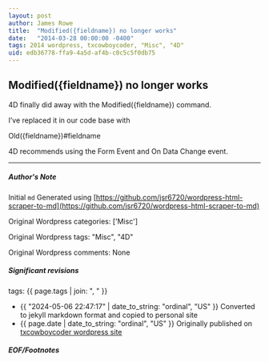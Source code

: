 ```yaml
---
layout: post
author: James Rowe
title:  "Modified({fieldname}) no longer works"
date:   "2014-03-28 00:00:00 -0400"
tags: 2014 wordpress, txcowboycoder, "Misc", "4D"
uid: edb36778-ffa9-4a5d-af4b-c0c5c5f0db75
---
```



## Modified({fieldname}) no longer works


4D finally did away with the Modified({fieldname}) command.


I’ve replaced it in our code base with


Old({fieldname})#fieldname


4D recommends using the Form Event and On Data Change event.




---

##### Author's Note

Initial `md` Generated using [https://github.com/jsr6720/wordpress-html-scraper-to-md](https://github.com/jsr6720/wordpress-html-scraper-to-md)

Original Wordpress categories: ['Misc']

Original Wordpress tags: "Misc", "4D"

Original Wordpress comments: None

##### Significant revisions

tags: {{ page.tags | join: ", " }} <!-- todo move this somewhere -->

- {{ "2024-05-06 22:47:17" | date_to_string: "ordinal", "US" }} Converted to jekyll markdown format and copied to personal site
- {{ page.date | date_to_string: "ordinal", "US" }} Originally published on [txcowboycoder wordpress site](https://txcowboycoder.wordpress.com/2014/03/28/modifiedfieldname-no-longer-works/)

##### EOF/Footnotes

